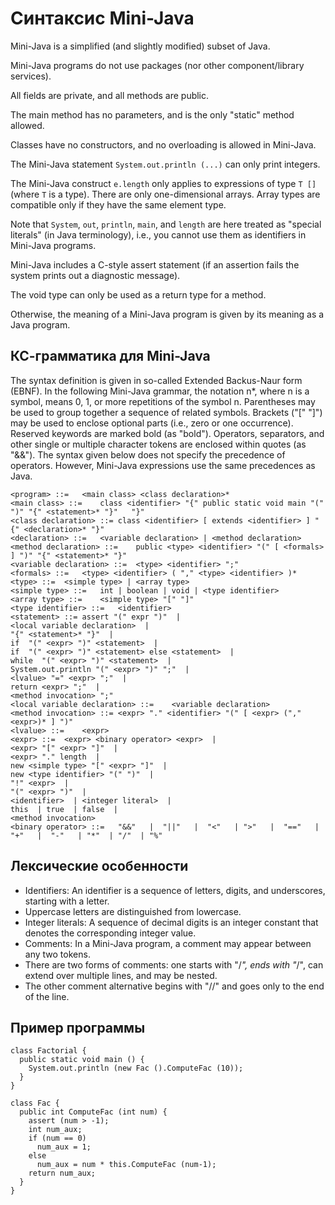 # Синтаксис Mini-Java

Mini-Java is a simplified (and slightly modified) subset of Java. 

Mini-Java programs do not use packages (nor other component/library services). 

All fields are private, and all methods are public.

The main method has no parameters, and is the only "static" method allowed.

Classes have no constructors, and no overloading is allowed in Mini-Java.

The Mini-Java statement ```System.out.println (...)``` can only print integers. 

The Mini-Java construct `e.length` only applies to expressions of type `T []` (where `T` is a type). There are only one-dimensional arrays. Array types are compatible only if they have the same element type. 

Note that `System`, `out`, `println`, `main`, and `length` are here treated as "special literals" (in Java terminology), i.e., you cannot use them as identifiers in Mini-Java programs. 

Mini-Java includes a C-style assert statement (if an assertion fails the system prints out a diagnostic message). 

The void type can only be used as a return type for a method. 

Otherwise, the meaning of a Mini-Java program is given by its meaning as a Java program. 

## КС-грамматика для Mini-Java

The syntax definition is given in so-called Extended Backus-Naur form (EBNF). 
In the following Mini-Java grammar, the notation n*, where n is a symbol, means 0, 1, or more repetitions of the symbol n. 
Parentheses may be used to group together a sequence of related symbols.
Brackets ("[" "]") may be used to enclose optional parts (i.e., zero or one occurrence).
Reserved keywords are marked bold (as "bold").
Operators, separators, and other single or multiple character tokens are enclosed within quotes (as "&&"). 
The syntax given below does not specify the precedence of operators. However, Mini-Java expressions use the same precedences as Java. 
 
```
<program> ::=	<main class> <class declaration>*
<main class> ::=	class <identifier> "{" public static void main "(" ")" "{" <statement>* "}"   "}"
<class declaration> ::=	class <identifier> [ extends <identifier> ] "{" <declaration>* "}"
<declaration> ::=	<variable declaration> | <method declaration>
<method declaration> ::=	public <type> <identifier> "(" [ <formals> ] ")" "{" <statement>* "}"
<variable declaration> ::=	<type> <identifier> ";"
<formals> ::=	<type> <identifier> ( "," <type> <identifier> )*
<type> ::=	<simple type> | <array type>
<simple type> ::=	int | boolean | void | <type identifier>
<array type> ::=	<simple type> "[" "]"
<type identifier> ::=	<identifier>
<statement> ::=	assert "(" expr ")"  | 
<local variable declaration>  | 
"{" <statement>* "}"  | 
if  "(" <expr> ")" <statement>  | 
if  "(" <expr> ")" <statement> else <statement>  | 
while  "(" <expr> ")" <statement>  | 
System.out.println "(" <expr> ")" ";"  | 
<lvalue> "=" <expr> ";"  | 
return <expr> ";"  | 
<method invocation> ";"
<local variable declaration> ::=	<variable declaration>
<method invocation> ::=	<expr> "." <identifier> "(" [ <expr> ("," <expr>)* ] ")"
<lvalue> ::=	<expr>
<expr> ::=	<expr> <binary operator> <expr>  | 
<expr> "[" <expr> "]"  | 
<expr> "." length  | 
new <simple type> "[" <expr> "]"  | 
new <type identifier> "(" ")"  | 
"!" <expr>  | 
"(" <expr> ")"  | 
<identifier>  | <integer literal>  | 
this  | true  | false  | 
<method invocation>
<binary operator> ::=	"&&"   |  "||"   |  "<"   | ">"   |  "=="   | "+"   |  "-"   | "*"  | "/"  | "%"
```

## Лексические особенности

* Identifiers: An identifier is a sequence of letters, digits, and underscores, starting with a letter. 
* Uppercase letters are distinguished from lowercase. 
* Integer literals: A sequence of decimal digits is an integer constant that denotes the corresponding integer value. 
* Comments: In a Mini-Java program, a comment may appear between any two tokens. 
* There are two forms of comments: one starts with "/*", ends with "*/", can extend over multiple lines, and may be nested. 
* The other comment alternative begins with "//" and goes only to the end of the line.

## Пример программы
```[java]
class Factorial {
  public static void main () {
    System.out.println (new Fac ().ComputeFac (10));
  }
}

class Fac {
  public int ComputeFac (int num) {
    assert (num > -1);
    int num_aux;
    if (num == 0)
      num_aux = 1;
    else 
      num_aux = num * this.ComputeFac (num-1);
    return num_aux;
  }
}
```